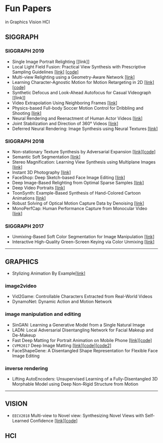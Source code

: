 # Fun Papers
in Graphics Vision HCI

## SIGGRAPH 
### SIGGRAPH 2019
* Single Image Portrait Relighting [[link]]
* Local Light Field Fusion: Practical View Synthesis 
with Prescriptive Sampling Guidelines [[link]](http://people.eecs.berkeley.edu/~bmild/llff/) [[code]](https://github.com/Fyusion/LLFF)
* Multi-view Relighting using a Geometry-Aware Network [[link]](https://repo-sam.inria.fr/fungraph/deep-relighting/)
* Learning Character-Agnostic Motion for Motion Retargeting in 2D [[link]](https://motionretargeting2d.github.io/)[[code]](https://github.com/ChrisWu1997/2D-Motion-Retargeting)
* Synthetic Defocus and Look-Ahead Autofocus for Casual Videograph [[link]]
* Video Extrapolation Using Neighboring Frames [[link]](https://vml.kaist.ac.kr/main/international/individual/157)
* Physics-based Full-body Soccer Motion Control for Dribbling and Shooting [[link]](https://vml.kaist.ac.kr/main/international/individual/156)
* Neural Rendering and Reenactment of Human Actor Videos [[link]](http://gvv.mpi-inf.mpg.de/projects/wxu/HumanReenactment/)
* Joint Stabilization and Direction of 360° Videos
[[link]](https://dl.acm.org/citation.cfm?doid=3313807.3211889)
* Deferred Neural Rendering: Image Synthesis using Neural Textures [[link]](https://niessnerlab.org/projects/thies2019neural.html)

### SIGGRAPH 2018
* Non-stationary Texture Synthesis by Adversarial Expansion [[link]](http://vcc.szu.edu.cn/research/2018/TexSyn)[[code]](https://github.com/jessemelpolio/non-stationary_texture_syn)
* Semantic Soft Segmentation [[link]](http://people.inf.ethz.ch/aksoyy/sss/)
* Stereo Magnification: Learning View Synthesis using Multiplane Images [[link]](https://people.eecs.berkeley.edu/~tinghuiz/projects/mpi/)
* Instant 3D Photography [[link]](http://visual.cs.ucl.ac.uk/pubs/instant3d/)
* FaceShop: Deep Sketch-based Face Image Editing [[link]](https://arxiv.org/pdf/1804.08972.pdf)
* Deep Image-Based Relighting from Optimal Sparse Samples [[link]](http://cseweb.ucsd.edu/~viscomp/projects/SIG18Relighting/)
* Deep Video Portraits [[link]](https://web.stanford.edu/~zollhoef/papers/SG2018_DeepVideo/page.html)
* ToonSynth: Example-Based Synthesis of Hand-Colored Cartoon Animations [[link]](http://dcgi.fel.cvut.cz/home/sykorad/toonsynth.html)
* Robust Solving of Optical Motion Capture Data by Denoising [[link]](http://montreal.ubisoft.com/en/robust-solving-of-optical-motion-capture-data-by-denoising/)
* MonoPerfCap: Human Performance Capture from Monocular Video [[link]](http://gvv.mpi-inf.mpg.de/projects/wxu/MonoPerfCap/)

### SIGGRAPH 2017
* Unmixing-Based Soft Color Segmentation for Image Manipulation [[link]](http://people.inf.ethz.ch/aksoyy/scs/)
* Interactive High-Quality Green-Screen Keying via Color Unmixing [[link]](http://people.inf.ethz.ch/aksoyy/keying/)

---

## GRAPHICS

* Stylizing Animation By Example[[link]](http://graphics.pixar.com/library/ByExampleStylization/paper.pdf)
### image2video
* Vid2Game: Controllable Characters Extracted from Real-World Videos
* DynamoNet: Dynamic Action and Motion Network

### image manipulation and editing
* SinGAN: Learning a Generative Model from a Single Natural Image
* LADN: Local Adversarial Disentangling Network for Facial Makeup and De-Makeup
* Fast Deep Matting for Portrait Animation on Mobile Phone [[link]](https://arxiv.org/pdf/1707.08289.pdf)[[code]](https://github.com/ofirlevy/FastMattingPortrait)
* `CVPR2017` Deep Image Matting [[link]](https://arxiv.org/pdf/1703.03872.pdf)[[code]](https://github.com/Joker316701882/Deep-Image-Matting)[[code2]](https://github.com/foamliu/Deep-Image-Matting)
* FaceShapeGene: A Disentangled Shape Representation for Flexible Face Image Editing
### inverse rendering
* Lifting AutoEncoders: Unsupervised Learning of a Fully-Disentangled 3D Morphable Model using Deep Non-Rigid Structure from Motion
---

## VISION
* `EECV2018` Multi-view to Novel view: Synthesizing Novel Views with Self-Learned Confidence [[link]](https://shaohua0116.github.io/Multiview2Novelview/)[[code]](https://github.com/shaohua0116/Multiview2Novelview)

## HCI



